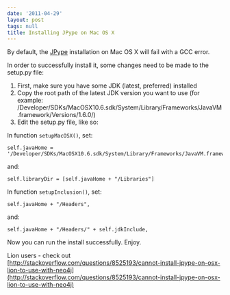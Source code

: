 ```yaml
---
date: '2011-04-29'
layout: post
tags: null
title: Installing JPype on Mac OS X
---
```


By default, the [JPype](http://jpype.sourceforge.net) installation on Mac OS X
will fail with a GCC error.

In order to successfully install it, some changes need to be made to the
setup.py file:

  1. First, make sure you have some JDK (latest, preferred) installed
  2. Copy the root path of the latest JDK version you want to use (for example: /Developer/SDKs/MacOSX10.6.sdk/System/Library/Frameworks/JavaVM.framework/Versions/1.6.0/)
  3. Edit the setup.py file, like so:

In function `setupMacOSX()`, set:

    self.javaHome = '/Developer/SDKs/MacOSX10.6.sdk/System/Library/Frameworks/JavaVM.framework/Versions/1.6.0/'

and:

    self.libraryDir = [self.javaHome + "/Libraries"]

In function `setupInclusion()`, set:

    self.javaHome + "/Headers",

and:

    self.javaHome + "/Headers/" + self.jdkInclude,

Now you can run the install successfully. Enjoy.

Lion users - check out [http://stackoverflow.com/questions/8525193/cannot-install-jpype-on-osx-lion-to-use-with-neo4j](http://stackoverflow.com/questions/8525193/cannot-install-jpype-on-osx-lion-to-use-with-neo4j)
